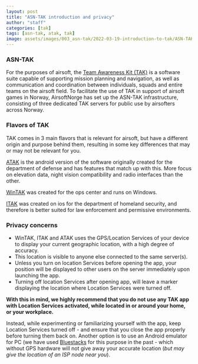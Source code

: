 ```yaml
---
layout: post
title: "ASN-TAK introduction and privacy"
author: "staff"
categories: [tak]
tags: [asn-tak, atak, tak]
image: assets/images/003_asn-tak/2022-03-19-introduction-to-tak/ASN-TAK.png
---
```


### ASN-TAK
For the purposes of airsoft, the <a href="https://en.wikipedia.org/wiki/Android_Team_Awareness_Kit" target="_blank">Team Awareness Kit (TAK)</a> is a software suite capable of supporting mission planning and navigation, as well as communication and coordination between individuals, squads and entire teams on the airsoft field.
To facilitate the use of TAK in support of airsoft games in Norway, AirsoftNorge has set up the ASN-TAK infrastructure, consisting of three dedicated TAK servers for public use by airsofters across Norway.

### Flavors of TAK
TAK comes in 3 main flavors that is relevant for airsoft, but have a different origin and purpose behind them, resulting in some key differences that may or may not be relevant for you.

[ATAK]({{site.baseurl}}/atak-setup) is the android version of the software originally created for the department of defense and has features that match up with this. More focus on elevation data, night vision compatibility and radio interfaces than the other.

[WinTAK]({{site.baseurl}}/wintak-setup) was created for the ops center and runs on Windows.

[ITAK]({{site.baseurl}}/itak-setup) was created on ios for the department of homeland security, and therefore is better suited for law enforcement and permissive environments. 


### Privacy concerns
* WinTAK, ITAK and ATAK uses the GPS/Location Services of your device to display your current geographic location, with a high degree of accuracy.
* This location is visible to anyone else connected to the same server(s).
* Unless you turn on location Services before opening the app, your position will be displayed to other users on the server immediately upon launching the app.
* Turning off location Services after opening app, will leave a marker displaying the location where Location Services were turned off.

**With this in mind, we highly recommend that you do not use any TAK app with Location Services activated, while located in or around your home, or your workplace.**<br>

Instead, while experimenting or familiarizing yourself with the app, keep Location Services turned off - and ensure that you close the app properly before turning them back on.
Another option is to use an Android emulator for PC (we have used <a href="https://www.bluestacks.com" target="_blank">Bluestacks</a> for this purpose in the past - which without GPS hardware will not give away your accurate location (*but may give the location of an ISP node near you*).
